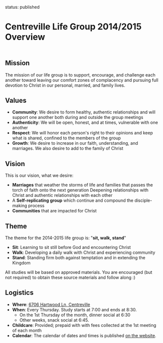 status: published

Centreville Life Group 2014/2015 Overview
=========================================

<header markdown=1></header>

<article markdown=1>

Mission
-------

The mission of our life group is to support, encourage, and challenge each another toward leaving our comfort zones of complacency and pursuing full devotion to Christ in our personal, married, and family lives. 

Values
------

* **Community**: We desire to form healthy, authentic relationships and will support one another  both during and outside the group meetings
* **Authenticity**: We will be open, honest, and at times, vulnerable with one another
* **Respect**: We will honor each person's right to their opinions and keep what is shared, confined to the members of the group
* **Growth**: We desire to increase in our faith, understanding, and marriages. We also desire to add to the family of Christ

Vision
------

This is our vision, what we desire:

* **Marriages** that weather the storms of life and families that passes the torch of faith onto the next generation
Deepening relationships with Christ and authentic relationships with each other
* A **Self-replicating group** which continue and compound the disciple-making process
* **Communities** that are impacted for Christ

Theme
-----

The theme for the 2014-2015 life group is: "__sit, walk, stand__"

* **Sit**: Learning to sit still before God and encountering Christ
* **Walk**: Developing a daily walk with Christ and experiencing community
* **Stand**: Standing firm both against temptation and in extending the Kingdom

All studies will be based on approved materials. You are encouraged (but not required) to obtain these source materials and follow along :)

Logistics
---------

* **Where**: [6706 Hartwood Ln, Centreville](http://is.gd/2014location)
* **When**: Every Thursday. Study starts at 7:00 and ends at 8:30.
    * On the 1st Thursday of the month, dinner social at 6:30
    * Other weeks, snack social at 6:45.
* **Childcare**: Provided; prepaid with with fees collected at the 1st meeting of each month
* **Calendar**: The calendar of dates and times is published [on the website](http://is.gd/2014schedule).

</article>

<footer markdown=1></footer>
